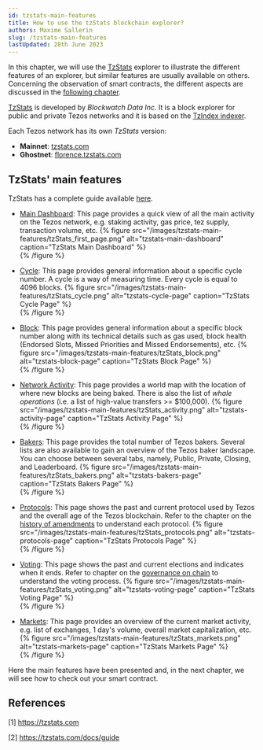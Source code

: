 ```yaml
---
id: tzstats-main-features
title: How to use the tzStats blockchain explorer?
authors: Maxime Sallerin
slug: /tzstats-main-features
lastUpdated: 28th June 2023
---
```


In this chapter, we will use the [TzStats](https://tzstats.com/) explorer to illustrate the different features of an explorer, but similar features are usually available on others. Concerning the observation of smart contracts, the different aspects are discussed in the [following chapter](/explorer/tzstats-smart-contract).

[TzStats](https://tzstats.com/) is developed by _Blockwatch Data Inc._ It is a block explorer for public and private Tezos networks and it is based on the [TzIndex indexer](https://github.com/blockwatch-cc/tzindex).

Each Tezos network has its own _TzStats_ version:

- **Mainnet**: [tzstats.com](https://tzstats.com)
- **Ghostnet**: [florence.tzstats.com](https://ghost.tzstats.com/)

## TzStats' main features

TzStats has a complete guide available [here](https://tzstats.com/docs/guide).

- [Main Dashboard](https://tzstats.com/): This page provides a quick view of all the main activity on the Tezos network, e.g. staking activity, gas price, tez supply, transaction volume, etc.
{% figure 
  src="/images/tzstats-main-features/tzStats_first_page.png" 
  alt="tzstats-main-dashboard" 
  caption="TzStats Main Dashboard" %}  
{% /figure %}

- [Cycle](https://tzstats.com/cycle/head): This page provides general information about a specific cycle number. A cycle is a way of measuring time. Every cycle is equal to 4096 blocks.
{% figure 
  src="/images/tzstats-main-features/tzStats_cycle.png" 
  alt="tzstats-cycle-page" 
  caption="TzStats Cycle Page" %}  
{% /figure %}
  
- [Block](https://tzstats.com/1496426): This page provides general information about a specific block number along with its technical details such as gas used, block health (Endorsed Slots, Missed Priorities and Missed Endorsements), etc.
{% figure 
  src="/images/tzstats-main-features/tzStats_block.png" 
  alt="tzstats-block-page" 
  caption="TzStats Block Page" %}  
{% /figure %}

- [Network Activity](https://tzstats.com/activity): This page provides a world map with the location of where new blocks are being baked. There is also the list of _whale operations_ (i.e. a list of high-value transfers >= $100,000).
{% figure 
  src="/images/tzstats-main-features/tzStats_activity.png" 
  alt="tzstats-activity-page" 
  caption="TzStats Activity Page" %}  
{% /figure %}

- [Bakers](https://tzstats.com/bakers): This page provides the total number of Tezos bakers. Several lists are also available to gain an overview of the Tezos baker landscape. You can choose between several tabs, namely, Public, Private, Closing, and Leaderboard.
{% figure 
  src="/images/tzstats-main-features/tzStats_bakers.png" 
  alt="tzstats-bakers-page" 
  caption="TzStats Bakers Page" %}  
{% /figure %}

- [Protocols](https://tzstats.com/protocols): This page shows the past and current protocol used by Tezos and the overall age of the Tezos blockchain. Refer to the chapter on the [history of amendments](/tezos-basics/history-of-amendments) to understand each protocol.
{% figure 
  src="/images/tzstats-main-features/tzStats_protocols.png" 
  alt="tzstats-protocols-page" 
  caption="TzStats Protocols Page" %}  
{% /figure %}

- [Voting](https://tzstats.com/election/head): This page shows the past and current elections and indicates when it ends. Refer to chapter on the [governance on chain](/tezos-basics/governance-on-chain) to understand the voting process.
{% figure 
  src="/images/tzstats-main-features/tzStats_voting.png" 
  alt="tzstats-voting-page" 
  caption="TzStats Voting Page" %}  
{% /figure %}

- [Markets](https://tzstats.com/markets): This page provides an overview of the current market activity, e.g. list of exchanges, 1 day's volume, overall market capitalization, etc.
{% figure 
  src="/images/tzstats-main-features/tzStats_markets.png" 
  alt="tzstats-markets-page" 
  caption="TzStats Markets Page" %}  
{% /figure %}

Here the main features have been presented and, in the next chapter, we will see how to check out your smart contract.

## References

[1] https://tzstats.com

[2] https://tzstats.com/docs/guide
